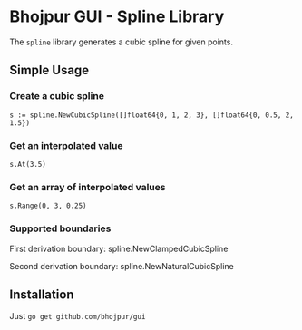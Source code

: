 # Bhojpur GUI - Spline Library

The `spline` library generates a cubic spline for given points.

## Simple Usage

### Create a cubic spline

```golang
s := spline.NewCubicSpline([]float64{0, 1, 2, 3}, []float64{0, 0.5, 2, 1.5})
```

### Get an interpolated value

```golang
s.At(3.5)
```

### Get an array of interpolated values

```
s.Range(0, 3, 0.25)
```

### Supported boundaries

First derivation boundary: spline.NewClampedCubicSpline

Second derivation boundary: spline.NewNaturalCubicSpline

## Installation

Just
`go get github.com/bhojpur/gui`
